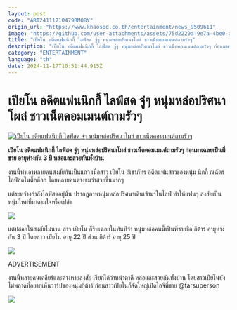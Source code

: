 ```yaml
---
layout: post
code: "ART24111710479RM08Y"
origin_url: "https://www.khaosod.co.th/entertainment/news_9509611"
image: "https://github.com/user-attachments/assets/75d2229a-9e7a-4be0-ace4-df688986abe5"
title: "เปียโน อดีตแฟนนิกกี้ ไลฟ์สด จู่ๆ หนุ่มหล่อปริศนาโผล่ ชาวเน็ตคอมเมนต์ถามรัวๆ"
description: "เปียโน อดีตแฟนนิกกี้ ไลฟ์สด จู่ๆ หนุ่มหล่อปริศนาโผล่ ชาวเน็ตคอมเมนต์ถามรัวๆ ก่อนมาเฉลยเป็นพี่ชาย อายุห่างกัน 3 ปี หล่อและสวยกันทั้งบ้าน"
category: "ENTERTAINMENT"
language: "th"
date: 2024-11-17T10:51:44.915Z
---
```


# เปียโน อดีตแฟนนิกกี้ ไลฟ์สด จู่ๆ หนุ่มหล่อปริศนาโผล่ ชาวเน็ตคอมเมนต์ถามรัวๆ

[![เปียโน อดีตแฟนนิกกี้ ไลฟ์สด จู่ๆ หนุ่มหล่อปริศนาโผล่ ชาวเน็ตคอมเมนต์ถามรัวๆ](https://www.khaosod.co.th/wpapp/uploads/2024/11/Piano4554-2.jpg "เปียโน อดีตแฟนนิกกี้ ไลฟ์สด จู่ๆ หนุ่มหล่อปริศนาโผล่ ชาวเน็ตคอมเมนต์ถามรัวๆ")](https://www.khaosod.co.th/wpapp/uploads/2024/11/Piano4554-2.jpg)

**เปียโน อดีตแฟนนิกกี้ ไลฟ์สด จู่ๆ หนุ่มหล่อปริศนาโผล่ ชาวเน็ตคอมเมนต์ถามรัวๆ ก่อนมาเฉลยเป็นพี่ชาย อายุห่างกัน 3 ปี หล่อและสวยกันทั้งบ้าน**

งานนี้ทำเอาหลายคนสงสัยกันเป็นแถว เมื่อสาว เปียโน ณิชาภัทร อดีตแฟนสาวของหนุ่ม นิกกี้ ณฉัตร ไลฟ์สดในติ๊กต็อก โดยหลายคนต่างชมว่าสวยขึ้นมากๆ

แต่ระหว่างกำลังไลฟ์สดอยู่นั้น ปรากฏภาพหนุ่มหล่อปริศนาเดินเข้ามาในไลฟ์ ทำให้แฟนๆ สงสัยเป็นหนุ่มใหม่ที่มาดามใจหรือเปล่า

[![](https://www.khaosod.co.th/wpapp/uploads/2024/11/Piano4554-6.jpg)](https://www.khaosod.co.th/wpapp/uploads/2024/11/Piano4554-6.jpg)

แต่ปล่อยให้สงสัยไม่นาน สาว เปียโน ก็รีบเฉลยในทันทีว่า หนุ่มหล่อคนนี้เป็นพี่ชายชื่อ กีต้าร์ อายุห่างกัน 3 ปี โดยสาว เปียโน อายุ 22 ปี ส่วน กีต้าร์ อายุ 25 ปี

[![](https://www.khaosod.co.th/wpapp/uploads/2024/11/Piano4554-5.jpg)](https://www.khaosod.co.th/wpapp/uploads/2024/11/Piano4554-5.jpg)

ADVERTISEMENT

งานนี้หลายคนเคลียร์และต่างหายสงสัย เรียกได้ว่าหน้าตาดี หล่อและสวยกันทั้งบ้าน โดยสาวเปียโนยังไม่พลาดที่อยากเห็นวาร์ปของหนุ่มกีต้าร์ ก่อนสาวเปียโนก็จัดใหญ่เปิดไอจีพี่ชาย @tarsuperson

[![](https://www.khaosod.co.th/wpapp/uploads/2024/11/Piano4554-1.jpg)](https://www.khaosod.co.th/wpapp/uploads/2024/11/Piano4554-1.jpg)
